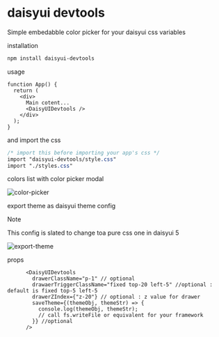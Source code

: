 # daisyui devtools

Simple embedabble color picker for your daisyui css variables

installation

```sh
npm install daisyui-devtools
```

usage

```tsx
function App() {
  return (
    <div>
      Main cotent...
      <DaisyUIDevtools />
    </div>
  );
}
```

and import the css
```css
/* import this before importing your app's css */
import "daisyui-devtools/style.css"
import "./styles.css"

```
colors list with color picker modal

![color-picker]([image.png](https://github.com/tigawanna/daisyui-devtools/blob/main/assets/color-picker.png))

export theme as daisyui theme config
>[!NOTE]
> This config is slated to change toa  pure css one in daisyui 5

![export-theme]([image-1.png](https://github.com/tigawanna/daisyui-devtools/blob/main/assets/export-themes.png))


props

```tsx
      <DaisyUIDevtools
        drawerClassName="p-1" // optional
        drawaerTriggerClassName="fixed top-20 left-5" //optional : default is fixed top-5 left-5
        drawerZIndex={"z-20"} // optional : z value for drawer
        saveTheme={(themeObj, themeStr) => {
          console.log(themeObj, themeStr);
          // call fs.writeFile or equivalent for your framework
        }} //optional
      />
```

